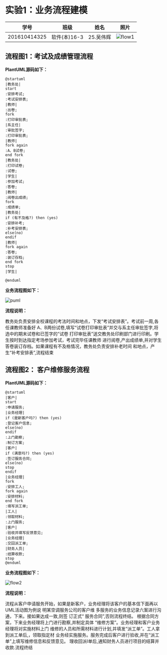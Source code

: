 # 实验1：业务流程建模
|学号|班级|姓名|照片|
|:-------:|:-------------: | :----------:|:---:|
|201610414325|软件(本)16-3|25.吴伟辉|![flow1](../myself.jpg)|

## 流程图1：考试及成绩管理流程

**PlantUML源码如下：**

``` flow1
@startuml
|教务处|
start
:安排考试;
:考试安排表;
|教师|
:出卷;
fork
:打印审批表;
|系主任|
:审批签字;
:打印审批表;
|教师|
fork again
:A、B试卷;
end fork
|教务处|
:打印试卷;
:试卷;
|学生|
:参加考试;
:答卷;
|教师|
:阅卷出成绩;
fork
:成绩单;
|教务处|
if (有不及格?) then (yes)
:安排补考;
:补考安排表;
else(no)
endif
|教师|
fork again
:答卷;
:装订存档;
end fork
stop
|学生|

@enduml
```

**业务流程图如下：**

![puml](flow1.png)

**流程说明：**

教务处负责安排全校课程的考法时间和地点，下发“考试安排表”。考试前一周,各任课教师准备好
A、B两份试卷,填写“试卷打印审批表”并交与系主任审批签字,将选中的期末试卷和已签字的“试卷
打印审批表”送交教务处印刷部门进行印刷。学生按时到达指定考场参加考试，考试完毕任课教师
进行阅卷,产出成绩单,并对学生答卷装订存档。如果课程有不及格情况，教务处负责安排补老时间
和地点，产生“补考安排表”,流程结束

## 流程图2： 客户维修服务流程

**PlantUML源码如下：**

``` flow2
@startuml
|客户|
start
:申请服务;
|业务经理|
if (是新客户吗?) then (yes)
:登记客户信息;
else(no)
endif
:上门勘察;
:制订方案;
|客户|
if (满意吗?) then (yes)
:签订服务合同;
else(no)
stop
endif
|业务经理|
fork
:安排工人;
fork again
:安排材料;
end fork
:填写派工单;
|工人|
:领取材料;
:上门服务;
|客户|
:验收并填写反馈意见;
|业务经理|
:交回派工单;
|财务人员|
:结算收款;
stop
@enduml
```

**业务流程图如下：**

![flow2](flow2.png)

**流程说明：**

流程从客户申请服务开始，如果是新客户，业务经理将该客户的基本信下面再以UML活动图为例说
明某空调服务公司的客户维  多服务的业务信息记录六案进行沟通，下来。接如果达成一致,则签
订正式“ 服务合同”,否则流程终结。 根据合同方案，下来业务经理将上门进行勘察,并制定具体
“维修方案”。业务经理和客户业务经理将对实施材料上门
维修的人员和所需材料进行计划,并填发“派工单”。工人拿到派工单后,，领取指定材
业务经实施服务。服务完成后客户进行验收,并在“派工单”上填写维修信息和反馈意见。
理收回派I单后,通知财务人员进行项目的结算并收款.流程终结